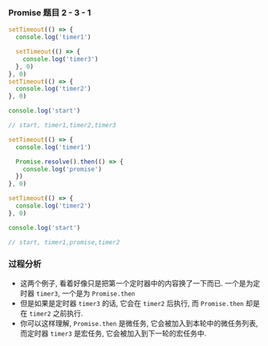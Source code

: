 ### Promise 题目 2 - 3 - 1

```js
setTimeout(() => {
  console.log('timer1')

  setTimeout(() => {
    console.log('timer3')
  }, 0)
}, 0)
setTimeout(() => {
  console.log('timer2')
}, 0)

console.log('start')

// start, timer1,timer2,timer3
```

```js
setTimeout(() => {
  console.log('timer1')

  Promise.resolve().then(() => {
    console.log('promise')
  })
}, 0)

setTimeout(() => {
  console.log('timer2')
}, 0)

console.log('start')

// start, timer1,promise,timer2

```

### 过程分析
- 这两个例子, 看着好像只是把第一个定时器中的内容换了一下而已.
一个是为定时器 `timer3`, 一个是为 `Promise.then`
- 但是如果是定时器 `timer3` 的话, 它会在 `timer2` 后执行, 而 `Promise.then` 却是在 `timer2` 之前执行.
- 你可以这样理解, `Promise.then` 是微任务, 它会被加入到本轮中的微任务列表, 而定时器 `timer3` 是宏任务, 它会被加入到下一轮的宏任务中.

